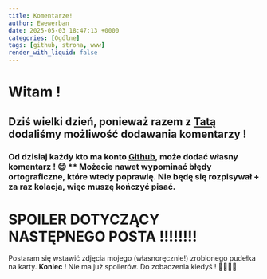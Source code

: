 ```yaml
---
title: Komentarze!
author: Ewewerban
date: 2025-05-03 18:47:13 +0000
categories: [Ogólne]
tags: [github, strona, www]
render_with_liquid: false
---
```

# Witam !
## Dziś wielki dzień, ponieważ razem z [Tatą](brathaneq.github.io) dodaliśmy możliwość dodawania komentarzy !
### Od dzisiaj każdy kto ma konto [Github](github.com), może dodać własny komentarz ! 😊 ** Możecie nawet wypominać błędy ortograficzne, które wtedy poprawię. Nie będę się rozpisywał + za raz kolacja, więc muszę kończyć pisać.
# SPOILER DOTYCZĄCY NASTĘPNEGO POSTA !!!!!!!!
Postaram się wstawić zdjęcia mojego (własnoręcznie!) zrobionego pudełka na karty.
**Koniec !** 
Nie ma już spoilerów.
Do zobaczenia kiedyś ! 🫡🤐🫠🤯
